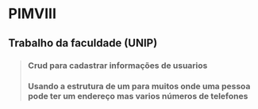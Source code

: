 # PIMVIII
## Trabalho da faculdade (UNIP)

> ### Crud para cadastrar informações de usuarios
> ### Usando a estrutura de um para muitos onde uma pessoa pode ter um endereço mas varios números de telefones

